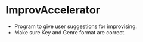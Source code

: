 # ImprovAccelerator
- Program to give user suggestions for improvising.
- Make sure Key and Genre format are correct.